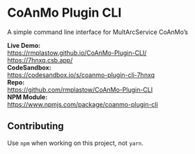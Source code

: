 # CoAnMo Plugin CLI

A simple command line interface for MultArcService CoAnMo’s

**Live Demo:**  
https://rmplastow.github.io/CoAnMo-Plugin-CLI/  
https://7hnxq.csb.app/  
**CodeSandbox:**  
https://codesandbox.io/s/coanmo-plugin-cli-7hnxq  
**Repo:**  
https://github.com/rmplastow/CoAnMo-Plugin-CLI  
**NPM Module:**  
https://www.npmjs.com/package/coanmo-plugin-cli

## Contributing

Use `npm` when working on this project, not `yarn`.
